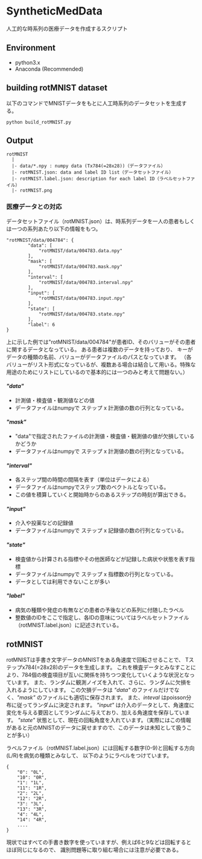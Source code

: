 # SyntheticMedData

人工的な時系列の医療データを作成するスクリプト

## Environment

- python3.x
- Anaconda (Recommended)

## building rotMNIST dataset

以下のコマンドでMNISTデータをもとに人工時系列のデータセットを生成する。

```
python build_rotMNIST.py
```

## Output

```
rotMNIST
  |
  |- data/*.npy : numpy data (Tx784(=28x28))（データファイル）
  |- rotMNIST.json: data and label ID list（データセットファイル）
  |- rotMNIST.label.json: description for each label ID（ラベルセットファイル）
  |- rotMNIST.png
```

### 医療データとの対応

データセットファイル（rotMNIST.json）は、時系列データを一人の患者もしくは一つの系列あたり以下の情報をもつ。
```
"rotMNIST/data/004784": {
        "data": [
            "rotMNIST/data/004783.data.npy"
        ],
        "mask": [
            "rotMNIST/data/004783.mask.npy"
        ],
        "interval": [
            "rotMNIST/data/004783.interval.npy"
        ],
        "input": [
            "rotMNIST/data/004783.input.npy"
        ],
        "state": [
            "rotMNIST/data/004783.state.npy"
        ],
        "label": 6
}
```
上に示した例では"rotMNIST/data/004784"が患者ID、そのバリューがその患者に関するデータとなっている。
ある患者は複数のデータを持っており、
キーがデータの種類の名前、バリューがデータファイルのパスとなっています。
（各バリューがリスト形式になっているが、複数ある場合は結合して用いる。特殊な用途のためにリストにしているので基本的には一つのみと考えて問題ない。）

#### *"data"*
- 計測値・検査値・観測値などの値
- データファイルはnumpyで ステップ x 計測値の数の行列となっている。

#### *"mask"*
- "data"で指定されたファイルの計測値・検査値・観測値の値が欠損しているかどうか
- データファイルはnumpyで ステップ x 計測値の数の行列となっている。

#### *"interval"*
- 各ステップ間の時間の間隔を表す（単位はデータによる）
- データファイルはnumpyでステップ数のベクトルとなっている。
- この値を積算していくと開始時からのあるステップの時刻が算出できる。

#### *"input"*
- 介入や投薬などの記録値
- データファイルはnumpyで ステップ x 記録値の数の行列となっている。

#### *"state"*
- 検査値から計算される指標やその他医師などが記録した病状や状態を表す指標
- データファイルはnumpyで ステップ x 指標数の行列となっている。
- データとしては利用できないことが多い

#### *"label"*
- 病気の種類や発症の有無などの患者の予後などの系列に付随したラベル
- 整数値のIDをここで指定し、各IDの意味についてはラベルセットファイル（rotMNIST.label.json）に記述されている。

## rotMNIST

rotMNISTは手書き文字データのMNISTをある角速度で回転させることで、
Tステップx784(=28x28)のデータを生成します。
これを検査データとみなすことにより、784個の検査項目が互いに関係を持ちつつ変化していくような状況となっています。
また、ランダムに観測ノイズを入れて、さらに、ランダムに欠損を入れるようにしています。
この欠損データは *"data"* のファイルだけでなく、*"mask"* のファイルにも適切に保存されます。
また、*inteval* はpoisson分布に従ってランダムに決定されます。
*"input"* は介入のデータとして、角速度に変化を与える要因としてランダムに与えており、加える角速度を保存しています。
*"state"* 状態として、現在の回転角度を入れています。（実際にはこの情報があると元のMNISTのデータに戻せますので、このデータは未知として扱うことが多い）

ラベルファイル（rotMNIST.label.json）には回転する数字(0-9)と回転する方向(L/R)を病気の種類とみなして、
以下のようにラベルをつけています。

```
{
    "0": "0L",
    "10": "0R",
    "1": "1L",
    "11": "1R",
    "2": "2L",
    "12": "2R",
    "3": "3L",
    "13": "3R",
    "4": "4L",
    "14": "4R",
    ....
}
```

現状ではすべての手書き数字を使っていますが、例えば6と9などは回転するとほぼ同じになるので、
識別問題等に取り組む場合には注意が必要である。


